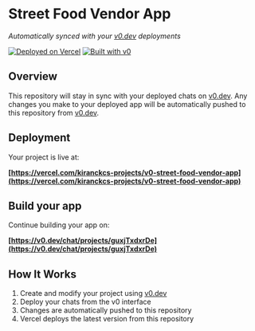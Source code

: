 # Street Food Vendor App

*Automatically synced with your [v0.dev](https://v0.dev) deployments*

[![Deployed on Vercel](https://img.shields.io/badge/Deployed%20on-Vercel-black?style=for-the-badge&logo=vercel)](https://vercel.com/kiranckcs-projects/v0-street-food-vendor-app)
[![Built with v0](https://img.shields.io/badge/Built%20with-v0.dev-black?style=for-the-badge)](https://v0.dev/chat/projects/guxjTxdxrDe)

## Overview

This repository will stay in sync with your deployed chats on [v0.dev](https://v0.dev).
Any changes you make to your deployed app will be automatically pushed to this repository from [v0.dev](https://v0.dev).

## Deployment

Your project is live at:

**[https://vercel.com/kiranckcs-projects/v0-street-food-vendor-app](https://vercel.com/kiranckcs-projects/v0-street-food-vendor-app)**

## Build your app

Continue building your app on:

**[https://v0.dev/chat/projects/guxjTxdxrDe](https://v0.dev/chat/projects/guxjTxdxrDe)**

## How It Works

1. Create and modify your project using [v0.dev](https://v0.dev)
2. Deploy your chats from the v0 interface
3. Changes are automatically pushed to this repository
4. Vercel deploys the latest version from this repository
